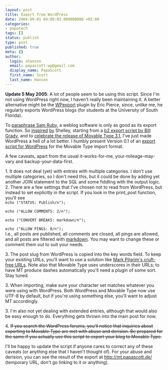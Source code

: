 ```yaml
---
layout: post
title: Export from WordPress
date: 2004-09-01 04:09:03.000000000 +02:00
categories:
- papatech
tags: []
status: publish
type: post
published: true
meta: {}
author:
  login: shanson
  email: papascott-wp@gmail.com
  display_name: PapaScott
  first_name: Scott
  last_name: Hanson
---
```

<p><strong>Update 5 May 2005</strong>: A lot of people seem to be using this script. Since I'm not using WordPress right now, I haven't really been maintaining it. A better alternative might be the <a href="http://epierce.blog.usf.edu/?p=15" title="Eric Pierce: WPexport 0.2">WPexport</a> plugin by Eric Pierce, since, unlike me, he regularly exports WordPress blogs (for students at the University of South Florida).</p>
<p>To <a href="http://www.intertwingly.net/blog/2004/06/15/Archive-Restore">paraphrase Sam Ruby</a>, a weblog software is only as good as its export function. So <a href="http://weblog.burningbird.net/archives/2004/08/26/exit-door/">inspired</a> <a href="http://weblog.burningbird.net/archives/2004/08/22/mt-and-wp-there-and-back-again/">by</a> Shelley, starting from a <a href="http://www.billgrady.com/mt/archives/000064.php">b2 export script by Bill Grady</a>, and to <a href="http://www.sixapart.com/log/2004/08/launched_movabl.shtml">celebrate the release of Movable Type 3.1</a>, I've just made WordPress a hell of a lot better. I humbly present Version 0.1 of an <a href="/examples/export_wp.phps">export script for WordPress</a> for the Movable Type import format.</p>
<p>A few caveats, apart from the usual it-works-for-me, your-mileage-may-vary and backup-your-data-first. </p>
<p>1. It does not deal (yet) with entries with multiple categories. I don't use multiple categories, so I don't need this, but it could be done by adding yet another JOIN statement to the SQL and some fiddling with the output logic.<br />
2. There are a few settings that I've chosen not to read from WordPress, but instead to set explicitly in the script. If you look in the print_post function, you'll see<br />
<code>echo ("STATUS: Publish&#47;n");<br />
echo ("ALLOW COMMENTS: 2&#47;n");<br />
echo ("CONVERT BREAKS: markdown&#47;n");<br />
echo ("ALLOW PINGS: 0&#47;n");</code><br />
    I.e., all posts are published, all comments are closed, all pings are allowed, and all posts are filtered with <a href="http://daringfireball.net/projects/markdown/">markdown</a>. You may want to change these or comment them out to suit your needs.</p>
<p>3. The post slug from WordPress is copied into the key words field. To keep your existing URLs, you'll want to use a solution like <a href="http://diveintomark.org/archives/2003/08/15/slugs">Mark Pilgrim's cruft-free URLs</a>. Note also that Movable Type uses underscores in their URLs; to have MT produce dashes automatically you'll need a plugin of some sort. Stay tuned.</p>
<p>3. When importing, make sure your character set matches whatever you were using with WordPress. Both WordPress and Movable Type now use UTF-8 by default, but if you're using something else, you'll want to adjust MT accordingly.</p>
<p>3. I'm also not yet dealing with extended entries, although that would also be easy enough to do. Everything gets thrown into the main post for now. </p>
<p>4. <strike>If you search the WordPress forums, you'll notice that inquiries about exporting to Movable Type are met with abuse and derision. Be prepared for the same if you actually use this script to export your blog to Movable Type.</strike></p>
<p>I'll be happy to update the script if anyone cares to correct any of these caveats (or anything else that I haven't thought of). For your abuse and derision, you can see the result of the export at <a href="http://mt.papascott.de/">http://mt.papascott.de/</a> (temporary URL, don't go linking to it or anything).</p>
